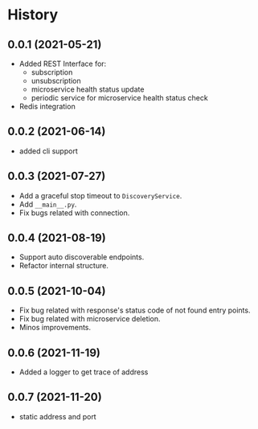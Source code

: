 History
=======

0.0.1 (2021-05-21)
------------------

* Added REST Interface for:
    * subscription
    * unsubscription
    * microservice health status update
    * periodic service for microservice health status check
* Redis integration

0.0.2 (2021-06-14)
------------------

* added cli support

0.0.3 (2021-07-27)
------------------

* Add a graceful stop timeout to `DiscoveryService`.
* Add `__main__.py`.
* Fix bugs related with connection.

0.0.4 (2021-08-19)
------------------

* Support auto discoverable endpoints.
* Refactor internal structure.

0.0.5 (2021-10-04)
------------------

* Fix bug related with response's status code of not found entry points.
* Fix bug related with microservice deletion.
* Minos improvements.

0.0.6 (2021-11-19)
------------------

* Added a logger to get trace of address

0.0.7 (2021-11-20)
------------------

* static address and port
